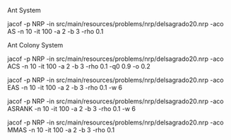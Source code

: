 
Ant System

jacof -p NRP -in src/main/resources/problems/nrp/delsagrado20.nrp -aco AS -n 10 -it 100 -a 2 -b 3 -rho 0.1

Ant Colony System

jacof -p NRP -in src/main/resources/problems/nrp/delsagrado20.nrp -aco ACS -n 10 -it 100 -a 2 -b 3 -rho 0.1 -q0 0.9 -o 0.2

jacof -p NRP -in src/main/resources/problems/nrp/delsagrado20.nrp -aco EAS -n 10 -it 100 -a 2 -b 3 -rho 0.1 -w 6

jacof -p NRP -in src/main/resources/problems/nrp/delsagrado20.nrp -aco ASRANK -n 10 -it 100 -a 2 -b 3 -rho 0.1 -w 6

jacof -p NRP -in src/main/resources/problems/nrp/delsagrado20.nrp -aco MMAS -n 10 -it 100 -a 2 -b 3 -rho 0.1

